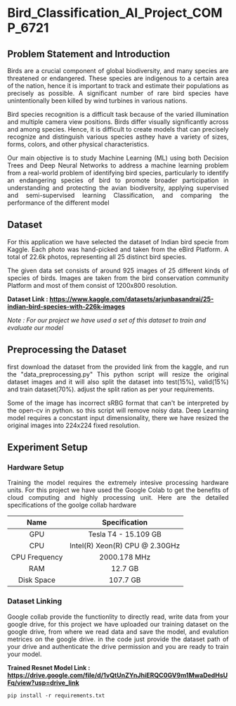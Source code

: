 # Bird_Classification_AI_Project_COMP_6721

## Problem Statement and Introduction
<p align="justify">
Birds are a crucial component of global biodiversity, and many species are threatened or endangered. These species
are indigenous to a certain area of the nation, hence it is important to track and estimate their populations as precisely
as possible. A significant number of rare bird species have unintentionally been killed by wind turbines in various nations.
</p>

<p align="justify">
Bird species recognition is a difficult task because of the varied illumination and multiple camera view
positions. Birds differ visually significantly across and among species. Hence, it is difficult to create models that
can precisely recognize and distinguish various species asthey have a variety of sizes, forms, colors, and other physical characteristics.
</p>

<p align="justify">
Our main objective is to study Machine Learning (ML) using both Decision Trees and Deep Neural Networks to address a machine learning problem from a real-world problem of identifying bird species, particularly to identify an endangering species of bird to promote broader participation in understanding and protecting the avian biodiversity, applying supervised and semi-supervised learning Classification, and comparing the performance of the different model
</p>
  
## Dataset
<p align="justify">
For this application we have selected the dataset of Indian bird specie from Kaggle. Each photo was hand-picked and taken from the eBird Platform. A total of 22.6k photos, representing all 25 distinct bird species.
</p>
  
<p align="justify">
The given data set consists of around 925 images of 25 different kinds of species of birds. Images are taken from the bird conservation community Platform and most of them consist of 1200x800 resolution.
</p>
  
**Dataset Link : https://www.kaggle.com/datasets/arjunbasandrai/25-indian-bird-species-with-226k-images**

*Note : For our project we have used a set of this dataset to train and evaluate our model*

## Preprocessing the Dataset
<p align="justify">
first download the dataset from the provided link from the kaggle, and run the "data_preprocessing.py"
This python script will resize the original dataset images and it will also split the dataset into test(15%), valid(15%) and train dataset(70%). adjust the split ration as per your requirements.
</p>
  
<p align="justify">
Some of the image has incorrect sRBG format that can't be interpreted by the open-cv in python. so this script will remove noisy data. Deep Learning model requires a concstant input dimensionality, there we have resized the original images into 224x224 fixed resolution.
</p>
  
## Experiment Setup
### Hardware Setup
<p align="justify">
Training the model requires the extremely intesive processing hardware units. For this project we have used the Google Colab to get the benefits of cloud computing and highly processing unit. Here are the detailed specifications of the goolge collab hardware
</p>
  
| Name | Specification |
|:----:|:-------------:|
| GPU | Tesla T4 - 15.109 GB |
| CPU | Intel(R) Xeon(R) CPU @ 2.30GHz |
| CPU Frequency | 2000.178 MHz |
| RAM | 12.7 GB |
| Disk Space | 107.7 GB |

### Dataset Linking
<p align="justify">
Google collab provide the functionlity to directly read, write data from your google drive, for this project we have uploaded our training dataset on the google drive, from where we read data and save the model, and evalution metrices on the google drive. in the code just provide the dataset path of your drive and authenticate the drive permission and you are ready to train your model.
</p>

**Trained Resnet Model Link : https://drive.google.com/file/d/1vQtUnZYnJhiERQC0GV9m1MwaDedHsUFq/view?usp=drive_link**

```
pip install -r requirements.txt
```






